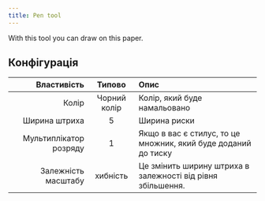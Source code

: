 ```yaml
---
title: Pen tool
---
```


With this tool you can draw on this paper.

## Конфігурація

|            Властивість |    Типово    | Опис                                                                        |
| ---------------------: | :----------: | :-------------------------------------------------------------------------- |
|                  Колір | Чорний колір | Колір, який буде намальовано                                                |
|          Ширина штриха |       5      | Ширина риски                                                                |
| Мультиплікатор розряду |       1      | Якщо в вас є стилус, то це множник, який буде доданий до тиску              |
|    Залежність масштабу |   хибність   | Це змінить ширину штриха в залежності від рівня збільшення. |
